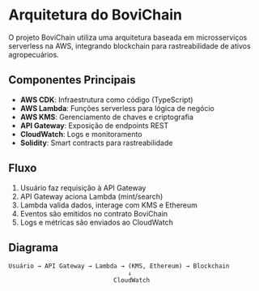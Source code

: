 # Arquitetura do BoviChain

O projeto BoviChain utiliza uma arquitetura baseada em microsserviços serverless na AWS, integrando blockchain para rastreabilidade de ativos agropecuários.

## Componentes Principais

- **AWS CDK**: Infraestrutura como código (TypeScript)
- **AWS Lambda**: Funções serverless para lógica de negócio
- **AWS KMS**: Gerenciamento de chaves e criptografia
- **API Gateway**: Exposição de endpoints REST
- **CloudWatch**: Logs e monitoramento
- **Solidity**: Smart contracts para rastreabilidade

## Fluxo

1. Usuário faz requisição à API Gateway
2. API Gateway aciona Lambda (mint/search)
3. Lambda valida dados, interage com KMS e Ethereum
4. Eventos são emitidos no contrato BoviChain
5. Logs e métricas são enviados ao CloudWatch

## Diagrama

```
Usuário → API Gateway → Lambda → (KMS, Ethereum) → Blockchain
                                 ↓
                             CloudWatch
```
